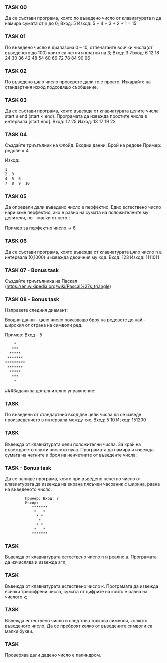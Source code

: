 ### TASK 00

Да се състави програма, която по въведено число от клавиатурата n да намира сумата от n до 0;
Вход: 5 
Изход: 5 + 4 + 3 + 2 + 1 = 15

### TASK 01

По въведено число в диапазона 0 – 10, отпечатайте всички  числа(от въведеното до 100) които са четни и кратни на 3;
Вход: 3
Изход: 6 12 18 24 30 36 42 48 54 60 66 72 78 84 90 96

### TASK 02

По въведено цяло число проверете дали то е просто. Изкарайте на стандартния изход подходящо съобщение.

### TASK 03

Да се състави програма, която въвежда от клавиатурата целите числа start и end (start < end). Програмата да извежда простите числа в интервала [start,end].
Вход: 12 25
Изход: 13 17 19 23

### TASK  04

Създайте триъгълник на Флойд.
Входни данни: Брой на редове 
Пример: редове = 4

Изход: 

``` txt
1
2  3
4  5  6
7  8  9  10

```

### TASK 05

Да определи дали въведено число е перфектно. Едно  естествено число наричаме перфектно, ако е равно на сумата на положителните му делители, по – малки от него.;

Пример за перфектно число -> 6

### TASK 06

Да се състави програма, която въвежда от клавиатурата цяло число n в интервала (0,1000) и извежда двоичния му код.
Вход: 123
Изход: 1111011

### TASK 07 - Bonus task

Създайте триъгълника на Паскал (https://en.wikipedia.org/wiki/Pascal%27s_triangle)



### TASK  08 - Bonus task 

Направете следния диамант:

Входни данни - цяло число показващо броя на редовете до най - широкия от страна на символи ред.

Пример: Вход - 5

```txt
    *
   ***
  *****
 *******
*********
 *******
  *****
   ***
    *
```

###Задачи за допълнително упражнение:

### TASK 

По въведени от стандартния вход две цели числа да се изведе произведението в интервала между тях. 
Вход: 5 10
Изход: 151200

### TASK 

Въвежда от клавиатурата цели положителни числа. За край на въвеждането служи числото нула. Програмата да намира и извежда сумата на четните и броя на ненчетните от въведенте числа;

### TASK  - Bonus task

Да се напише програма, която при въведено нечетно число от клавиатурата да извежда на екрана пясъчен часовник с ширина, равна на въведеното число.

```
         Пример: Вход: 7
         Изход: 
            *******
             *   *
              * *
               *
              * *
             *   *
            ******* 
```

### TASK 

Въвежда от клавиатурата естествено число n и реално a. Програмата да изчислява и извежда а^n;

### TASK 

Въвежда от клавиатурата естествено число к. Програмата да извежда всички трицифрени числа, сумата от цифрите на които е равна на числото к;

### TASK 

Въвежда естествено число и след това толкова символи, колкото въведеното число. Да се преброят колко от въведените символи са малки букви.

### TASK 

Проверява дали дадено число е палиндром.

### 